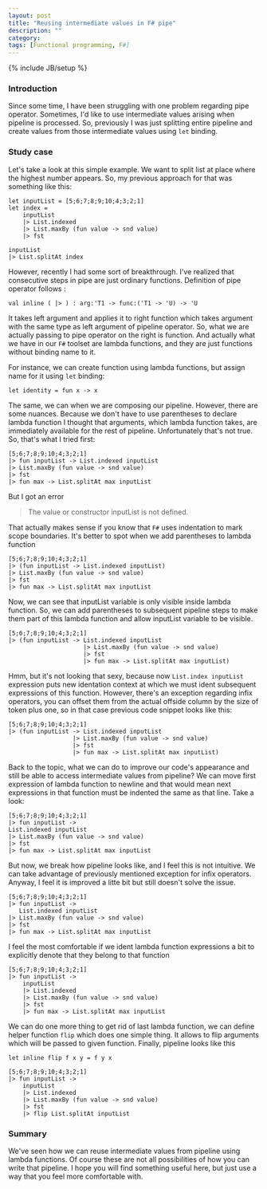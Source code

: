 ```yaml
---
layout: post
title: "Reusing intermediate values in F# pipe"
description: ""
category: 
tags: [Functional programming, F#]
---
```

{% include JB/setup %}

### Introduction

Since some time, I have been struggling with one problem regarding pipe operator. Sometimes, I'd like to use intermediate values
arising when pipeline is processed. So, previously I was just splitting entire pipeline and create values from those intermediate values using `let` binding.

### Study case

Let's take a look at this simple example. We want to split list at place where the highest number appears. So, my previous approach for that was something like this:

<pre class="fssnip highlighted"><code lang="fsharp"><span class="k">let</span> <span onmouseout="hideTip(event, 'fs1', 1)" onmouseover="showTip(event, 'fs1', 1)" class="i">inputList</span> <span class="o">=</span> [<span class="n">5</span>;<span class="n">6</span>;<span class="n">7</span>;<span class="n">8</span>;<span class="n">9</span>;<span class="n">10</span>;<span class="n">4</span>;<span class="n">3</span>;<span class="n">2</span>;<span class="n">1</span>]
<span class="k">let</span> <span onmouseout="hideTip(event, 'fs2', 2)" onmouseover="showTip(event, 'fs2', 2)" class="i">index</span> <span class="o">=</span>
	<span onmouseout="hideTip(event, 'fs1', 3)" onmouseover="showTip(event, 'fs1', 3)" class="i">inputList</span>
	<span class="o">|&gt;</span> <span onmouseout="hideTip(event, 'fs3', 4)" onmouseover="showTip(event, 'fs3', 4)" class="t">List</span><span class="o">.</span><span onmouseout="hideTip(event, 'fs4', 5)" onmouseover="showTip(event, 'fs4', 5)" class="f">indexed</span>
	<span class="o">|&gt;</span> <span onmouseout="hideTip(event, 'fs3', 6)" onmouseover="showTip(event, 'fs3', 6)" class="t">List</span><span class="o">.</span><span onmouseout="hideTip(event, 'fs5', 7)" onmouseover="showTip(event, 'fs5', 7)" class="f">maxBy</span> (<span class="k">fun</span> <span onmouseout="hideTip(event, 'fs6', 8)" onmouseover="showTip(event, 'fs6', 8)" class="i">value</span> <span class="k">-&gt;</span> <span onmouseout="hideTip(event, 'fs7', 9)" onmouseover="showTip(event, 'fs7', 9)" class="f">snd</span> <span onmouseout="hideTip(event, 'fs6', 10)" onmouseover="showTip(event, 'fs6', 10)" class="i">value</span>)
	<span class="o">|&gt;</span> <span onmouseout="hideTip(event, 'fs8', 11)" onmouseover="showTip(event, 'fs8', 11)" class="f">fst</span> 

<span onmouseout="hideTip(event, 'fs1', 12)" onmouseover="showTip(event, 'fs1', 12)" class="i">inputList</span> 
<span class="o">|&gt;</span> <span onmouseout="hideTip(event, 'fs3', 13)" onmouseover="showTip(event, 'fs3', 13)" class="t">List</span><span class="o">.</span><span onmouseout="hideTip(event, 'fs9', 14)" onmouseover="showTip(event, 'fs9', 14)" class="f">splitAt</span> <span onmouseout="hideTip(event, 'fs2', 15)" onmouseover="showTip(event, 'fs2', 15)" class="i">index</span>
</code></pre>

However, recently I had some sort of breakthrough. I've realized that consecutive steps in pipe are just ordinary functions.
Definition of pipe operator follows :

<pre class="fssnip highlighted"><code lang="fsharp"><span class="k">val</span> <span class="k">inline</span> ( <span class="o">|&gt;</span> ) <span class="o">:</span> <span class="i">arg</span><span class="o">:</span><span class="o">&#39;</span><span class="i">T1</span> <span class="k">-&gt;</span> <span class="i">func</span><span class="o">:</span>(<span class="o">&#39;</span><span class="i">T1</span> <span class="k">-&gt;</span> <span class="o">&#39;</span><span class="i">U</span>) <span class="k">-&gt;</span> <span class="o">&#39;</span><span class="i">U</span>
</code></pre>

It takes left argument and applies it to right function which takes argument with the same type as left argument of pipeline operator. So, what we are actually passing to pipe operator on the right is function. And actually what we have in our `F#` toolset are lambda functions, and they are just functions without binding name to it.

For instance, we can create function using lambda functions, but assign name for it using `let` binding: 

<pre class="fssnip highlighted"><code lang="fsharp"><span class="k">let</span> <span class="i">identity</span> <span class="o">=</span> <span class="k">fun</span> <span class="i">x</span> <span class="k">-&gt;</span> <span class="i">x</span>
</code></pre>

The same, we can when we are composing our pipeline. However, there are some nuances. Because we don't have to use parentheses to declare lambda function I thought that arguments, which lambda function takes, are immediately available for the rest of pipeline. Unfortunately that's not true. So, that's what I tried first:

<pre class="fssnip highlighted"><code lang="fsharp">[<span class="n">5</span>;<span class="n">6</span>;<span class="n">7</span>;<span class="n">8</span>;<span class="n">9</span>;<span class="n">10</span>;<span class="n">4</span>;<span class="n">3</span>;<span class="n">2</span>;<span class="n">1</span>]
<span class="o">|&gt;</span> <span class="k">fun</span> <span onmouseout="hideTip(event, 'fs1', 16)" onmouseover="showTip(event, 'fs1', 16)" class="i">inputList</span> <span class="k">-&gt;</span> <span onmouseout="hideTip(event, 'fs3', 17)" onmouseover="showTip(event, 'fs3', 17)" class="i">List</span><span class="o">.</span><span onmouseout="hideTip(event, 'fs4', 18)" onmouseover="showTip(event, 'fs4', 18)" class="i">indexed</span> <span onmouseout="hideTip(event, 'fs1', 19)" onmouseover="showTip(event, 'fs1', 19)" class="i">inputList</span>
<span class="o">|&gt;</span> <span onmouseout="hideTip(event, 'fs3', 20)" onmouseover="showTip(event, 'fs3', 20)" class="i">List</span><span class="o">.</span><span onmouseout="hideTip(event, 'fs5', 21)" onmouseover="showTip(event, 'fs5', 21)" class="i">maxBy</span> (<span class="k">fun</span> <span class="i">value</span> <span class="k">-&gt;</span> <span onmouseout="hideTip(event, 'fs7', 22)" onmouseover="showTip(event, 'fs7', 22)" class="i">snd</span> <span class="i">value</span>)
<span class="o">|&gt;</span> <span onmouseout="hideTip(event, 'fs8', 23)" onmouseover="showTip(event, 'fs8', 23)" class="i">fst</span>
<span class="o">|&gt;</span> <span class="k">fun</span> <span onmouseout="hideTip(event, 'fs10', 24)" onmouseover="showTip(event, 'fs10', 24)" class="i">max</span> <span class="k">-&gt;</span> <span onmouseout="hideTip(event, 'fs3', 25)" onmouseover="showTip(event, 'fs3', 25)" class="i">List</span><span class="o">.</span><span onmouseout="hideTip(event, 'fs9', 26)" onmouseover="showTip(event, 'fs9', 26)" class="i">splitAt</span> <span onmouseout="hideTip(event, 'fs10', 27)" onmouseover="showTip(event, 'fs10', 27)" class="i">max</span> <span onmouseout="hideTip(event, 'fs1', 28)" onmouseover="showTip(event, 'fs1', 28)" class="i">inputList</span>
</code></pre>

But I got an error 

> The value or constructor inputList is not defined. 

That actually makes sense if you know that `F#` uses indentation to mark scope boundaries.
It's better to spot when we add parentheses to lambda function 

<pre class="fssnip highlighted"><code lang="fsharp">[<span class="n">5</span>;<span class="n">6</span>;<span class="n">7</span>;<span class="n">8</span>;<span class="n">9</span>;<span class="n">10</span>;<span class="n">4</span>;<span class="n">3</span>;<span class="n">2</span>;<span class="n">1</span>]
<span class="o">|&gt;</span> (<span class="k">fun</span> <span onmouseout="hideTip(event, 'fs1', 29)" onmouseover="showTip(event, 'fs1', 29)" class="i">inputList</span> <span class="k">-&gt;</span> <span onmouseout="hideTip(event, 'fs3', 30)" onmouseover="showTip(event, 'fs3', 30)" class="i">List</span><span class="o">.</span><span onmouseout="hideTip(event, 'fs4', 31)" onmouseover="showTip(event, 'fs4', 31)" class="i">indexed</span> <span onmouseout="hideTip(event, 'fs1', 32)" onmouseover="showTip(event, 'fs1', 32)" class="i">inputList</span>)
<span class="o">|&gt;</span> <span onmouseout="hideTip(event, 'fs3', 33)" onmouseover="showTip(event, 'fs3', 33)" class="i">List</span><span class="o">.</span><span onmouseout="hideTip(event, 'fs5', 34)" onmouseover="showTip(event, 'fs5', 34)" class="i">maxBy</span> (<span class="k">fun</span> <span class="i">value</span> <span class="k">-&gt;</span> <span onmouseout="hideTip(event, 'fs7', 35)" onmouseover="showTip(event, 'fs7', 35)" class="i">snd</span> <span class="i">value</span>)
<span class="o">|&gt;</span> <span onmouseout="hideTip(event, 'fs8', 36)" onmouseover="showTip(event, 'fs8', 36)" class="i">fst</span>
<span class="o">|&gt;</span> <span class="k">fun</span> <span onmouseout="hideTip(event, 'fs10', 37)" onmouseover="showTip(event, 'fs10', 37)" class="i">max</span> <span class="k">-&gt;</span> <span onmouseout="hideTip(event, 'fs3', 38)" onmouseover="showTip(event, 'fs3', 38)" class="i">List</span><span class="o">.</span><span onmouseout="hideTip(event, 'fs9', 39)" onmouseover="showTip(event, 'fs9', 39)" class="i">splitAt</span> <span onmouseout="hideTip(event, 'fs10', 40)" onmouseover="showTip(event, 'fs10', 40)" class="i">max</span> <span onmouseout="hideTip(event, 'fs1', 41)" onmouseover="showTip(event, 'fs1', 41)" class="i">inputList</span>
</code></pre>

Now, we can see that inputList variable is only visible inside lambda function. So, we can add parentheses to subsequent pipeline steps to make them part of this lambda function and allow inputList variable to be visible.

<pre class="fssnip highlighted"><code lang="fsharp">[<span class="n">5</span>;<span class="n">6</span>;<span class="n">7</span>;<span class="n">8</span>;<span class="n">9</span>;<span class="n">10</span>;<span class="n">4</span>;<span class="n">3</span>;<span class="n">2</span>;<span class="n">1</span>]
<span class="o">|&gt;</span> (<span class="k">fun</span> <span onmouseout="hideTip(event, 'fs1', 42)" onmouseover="showTip(event, 'fs1', 42)" class="i">inputList</span> <span class="k">-&gt;</span> <span onmouseout="hideTip(event, 'fs3', 43)" onmouseover="showTip(event, 'fs3', 43)" class="i">List</span><span class="o">.</span><span onmouseout="hideTip(event, 'fs4', 44)" onmouseover="showTip(event, 'fs4', 44)" class="i">indexed</span> <span onmouseout="hideTip(event, 'fs1', 45)" onmouseover="showTip(event, 'fs1', 45)" class="i">inputList</span>
					 <span class="o">|&gt;</span> <span onmouseout="hideTip(event, 'fs3', 46)" onmouseover="showTip(event, 'fs3', 46)" class="i">List</span><span class="o">.</span><span onmouseout="hideTip(event, 'fs5', 47)" onmouseover="showTip(event, 'fs5', 47)" class="i">maxBy</span> (<span class="k">fun</span> <span class="i">value</span> <span class="k">-&gt;</span> <span onmouseout="hideTip(event, 'fs7', 48)" onmouseover="showTip(event, 'fs7', 48)" class="i">snd</span> <span class="i">value</span>)
					 <span class="o">|&gt;</span> <span onmouseout="hideTip(event, 'fs8', 49)" onmouseover="showTip(event, 'fs8', 49)" class="i">fst</span>
					 <span class="o">|&gt;</span> <span class="k">fun</span> <span onmouseout="hideTip(event, 'fs10', 50)" onmouseover="showTip(event, 'fs10', 50)" class="i">max</span> <span class="k">-&gt;</span> <span onmouseout="hideTip(event, 'fs3', 51)" onmouseover="showTip(event, 'fs3', 51)" class="i">List</span><span class="o">.</span><span onmouseout="hideTip(event, 'fs9', 52)" onmouseover="showTip(event, 'fs9', 52)" class="i">splitAt</span> <span onmouseout="hideTip(event, 'fs10', 53)" onmouseover="showTip(event, 'fs10', 53)" class="i">max</span> <span onmouseout="hideTip(event, 'fs1', 54)" onmouseover="showTip(event, 'fs1', 54)" class="i">inputList</span>)
</code></pre>

Hmm, but it's not looking that sexy, because now `List.index inputList` expression puts new identation context at which we must ident subsequent expressions of this function.
However, there's an exception regarding infix operators, you can offset them from the actual offside column by the size of token plus one, so in that case previous code snippet looks like this:

<pre class="fssnip highlighted"><code lang="fsharp">[<span class="n">5</span>;<span class="n">6</span>;<span class="n">7</span>;<span class="n">8</span>;<span class="n">9</span>;<span class="n">10</span>;<span class="n">4</span>;<span class="n">3</span>;<span class="n">2</span>;<span class="n">1</span>]
<span class="o">|&gt;</span> (<span class="k">fun</span> <span onmouseout="hideTip(event, 'fs1', 55)" onmouseover="showTip(event, 'fs1', 55)" class="i">inputList</span> <span class="k">-&gt;</span> <span onmouseout="hideTip(event, 'fs3', 56)" onmouseover="showTip(event, 'fs3', 56)" class="i">List</span><span class="o">.</span><span onmouseout="hideTip(event, 'fs4', 57)" onmouseover="showTip(event, 'fs4', 57)" class="i">indexed</span> <span onmouseout="hideTip(event, 'fs1', 58)" onmouseover="showTip(event, 'fs1', 58)" class="i">inputList</span>
				  <span class="o">|&gt;</span> <span onmouseout="hideTip(event, 'fs3', 59)" onmouseover="showTip(event, 'fs3', 59)" class="i">List</span><span class="o">.</span><span onmouseout="hideTip(event, 'fs5', 60)" onmouseover="showTip(event, 'fs5', 60)" class="i">maxBy</span> (<span class="k">fun</span> <span class="i">value</span> <span class="k">-&gt;</span> <span onmouseout="hideTip(event, 'fs7', 61)" onmouseover="showTip(event, 'fs7', 61)" class="i">snd</span> <span class="i">value</span>)
				  <span class="o">|&gt;</span> <span onmouseout="hideTip(event, 'fs8', 62)" onmouseover="showTip(event, 'fs8', 62)" class="i">fst</span>
				  <span class="o">|&gt;</span> <span class="k">fun</span> <span onmouseout="hideTip(event, 'fs10', 63)" onmouseover="showTip(event, 'fs10', 63)" class="i">max</span> <span class="k">-&gt;</span> <span onmouseout="hideTip(event, 'fs3', 64)" onmouseover="showTip(event, 'fs3', 64)" class="i">List</span><span class="o">.</span><span onmouseout="hideTip(event, 'fs9', 65)" onmouseover="showTip(event, 'fs9', 65)" class="i">splitAt</span> <span onmouseout="hideTip(event, 'fs10', 66)" onmouseover="showTip(event, 'fs10', 66)" class="i">max</span> <span onmouseout="hideTip(event, 'fs1', 67)" onmouseover="showTip(event, 'fs1', 67)" class="i">inputList</span>)
</code></pre>
         
Back to the topic, what we can do to improve our code's appearance and still be able to access intermediate values from pipeline?
We can move first expression of lambda function to newline and that would mean next expressions in that function must be indented the same as that line. Take a look:

<pre class="fssnip highlighted"><code lang="fsharp">[<span class="n">5</span>;<span class="n">6</span>;<span class="n">7</span>;<span class="n">8</span>;<span class="n">9</span>;<span class="n">10</span>;<span class="n">4</span>;<span class="n">3</span>;<span class="n">2</span>;<span class="n">1</span>]
<span class="o">|&gt;</span> <span class="k">fun</span> <span onmouseout="hideTip(event, 'fs1', 68)" onmouseover="showTip(event, 'fs1', 68)" class="i">inputList</span> <span class="k">-&gt;</span> 
<span onmouseout="hideTip(event, 'fs3', 69)" onmouseover="showTip(event, 'fs3', 69)" class="i">List</span><span class="o">.</span><span onmouseout="hideTip(event, 'fs4', 70)" onmouseover="showTip(event, 'fs4', 70)" class="i">indexed</span> <span onmouseout="hideTip(event, 'fs1', 71)" onmouseover="showTip(event, 'fs1', 71)" class="i">inputList</span>
<span class="o">|&gt;</span> <span onmouseout="hideTip(event, 'fs3', 72)" onmouseover="showTip(event, 'fs3', 72)" class="i">List</span><span class="o">.</span><span onmouseout="hideTip(event, 'fs5', 73)" onmouseover="showTip(event, 'fs5', 73)" class="i">maxBy</span> (<span class="k">fun</span> <span class="i">value</span> <span class="k">-&gt;</span> <span onmouseout="hideTip(event, 'fs7', 74)" onmouseover="showTip(event, 'fs7', 74)" class="i">snd</span> <span class="i">value</span>)
<span class="o">|&gt;</span> <span onmouseout="hideTip(event, 'fs8', 75)" onmouseover="showTip(event, 'fs8', 75)" class="i">fst</span>
<span class="o">|&gt;</span> <span class="k">fun</span> <span onmouseout="hideTip(event, 'fs10', 76)" onmouseover="showTip(event, 'fs10', 76)" class="i">max</span> <span class="k">-&gt;</span> <span onmouseout="hideTip(event, 'fs3', 77)" onmouseover="showTip(event, 'fs3', 77)" class="i">List</span><span class="o">.</span><span onmouseout="hideTip(event, 'fs9', 78)" onmouseover="showTip(event, 'fs9', 78)" class="i">splitAt</span> <span onmouseout="hideTip(event, 'fs10', 79)" onmouseover="showTip(event, 'fs10', 79)" class="i">max</span> <span onmouseout="hideTip(event, 'fs1', 80)" onmouseover="showTip(event, 'fs1', 80)" class="i">inputList</span>
</code></pre>

But now, we break how pipeline looks like, and I feel this is not intuitive. We can take advantage of previously mentioned exception for infix operators. Anyway, I feel it is improved a litte bit but still doesn't solve the issue.

<pre class="fssnip highlighted"><code lang="fsharp">[<span class="n">5</span>;<span class="n">6</span>;<span class="n">7</span>;<span class="n">8</span>;<span class="n">9</span>;<span class="n">10</span>;<span class="n">4</span>;<span class="n">3</span>;<span class="n">2</span>;<span class="n">1</span>]
<span class="o">|&gt;</span> <span class="k">fun</span> <span onmouseout="hideTip(event, 'fs1', 81)" onmouseover="showTip(event, 'fs1', 81)" class="i">inputList</span> <span class="k">-&gt;</span> 
   <span onmouseout="hideTip(event, 'fs3', 82)" onmouseover="showTip(event, 'fs3', 82)" class="i">List</span><span class="o">.</span><span onmouseout="hideTip(event, 'fs4', 83)" onmouseover="showTip(event, 'fs4', 83)" class="i">indexed</span> <span onmouseout="hideTip(event, 'fs1', 84)" onmouseover="showTip(event, 'fs1', 84)" class="i">inputList</span>
<span class="o">|&gt;</span> <span onmouseout="hideTip(event, 'fs3', 85)" onmouseover="showTip(event, 'fs3', 85)" class="i">List</span><span class="o">.</span><span onmouseout="hideTip(event, 'fs5', 86)" onmouseover="showTip(event, 'fs5', 86)" class="i">maxBy</span> (<span class="k">fun</span> <span class="i">value</span> <span class="k">-&gt;</span> <span onmouseout="hideTip(event, 'fs7', 87)" onmouseover="showTip(event, 'fs7', 87)" class="i">snd</span> <span class="i">value</span>)
<span class="o">|&gt;</span> <span onmouseout="hideTip(event, 'fs8', 88)" onmouseover="showTip(event, 'fs8', 88)" class="i">fst</span>
<span class="o">|&gt;</span> <span class="k">fun</span> <span onmouseout="hideTip(event, 'fs10', 89)" onmouseover="showTip(event, 'fs10', 89)" class="i">max</span> <span class="k">-&gt;</span> <span onmouseout="hideTip(event, 'fs3', 90)" onmouseover="showTip(event, 'fs3', 90)" class="i">List</span><span class="o">.</span><span onmouseout="hideTip(event, 'fs9', 91)" onmouseover="showTip(event, 'fs9', 91)" class="i">splitAt</span> <span onmouseout="hideTip(event, 'fs10', 92)" onmouseover="showTip(event, 'fs10', 92)" class="i">max</span> <span onmouseout="hideTip(event, 'fs1', 93)" onmouseover="showTip(event, 'fs1', 93)" class="i">inputList</span>
</code></pre>
I feel the most comfortable if we ident lambda function expressions a bit to explicitly denote that they belong to that function

<pre class="fssnip highlighted"><code lang="fsharp">[<span class="n">5</span>;<span class="n">6</span>;<span class="n">7</span>;<span class="n">8</span>;<span class="n">9</span>;<span class="n">10</span>;<span class="n">4</span>;<span class="n">3</span>;<span class="n">2</span>;<span class="n">1</span>]
<span class="o">|&gt;</span> <span class="k">fun</span> <span onmouseout="hideTip(event, 'fs1', 94)" onmouseover="showTip(event, 'fs1', 94)" class="i">inputList</span> <span class="k">-&gt;</span> 
	<span onmouseout="hideTip(event, 'fs1', 95)" onmouseover="showTip(event, 'fs1', 95)" class="i">inputList</span> 
	<span class="o">|&gt;</span> <span onmouseout="hideTip(event, 'fs3', 96)" onmouseover="showTip(event, 'fs3', 96)" class="i">List</span><span class="o">.</span><span onmouseout="hideTip(event, 'fs4', 97)" onmouseover="showTip(event, 'fs4', 97)" class="i">indexed</span>
	<span class="o">|&gt;</span> <span onmouseout="hideTip(event, 'fs3', 98)" onmouseover="showTip(event, 'fs3', 98)" class="i">List</span><span class="o">.</span><span onmouseout="hideTip(event, 'fs5', 99)" onmouseover="showTip(event, 'fs5', 99)" class="i">maxBy</span> (<span class="k">fun</span> <span class="i">value</span> <span class="k">-&gt;</span> <span onmouseout="hideTip(event, 'fs7', 100)" onmouseover="showTip(event, 'fs7', 100)" class="i">snd</span> <span class="i">value</span>)
	<span class="o">|&gt;</span> <span onmouseout="hideTip(event, 'fs8', 101)" onmouseover="showTip(event, 'fs8', 101)" class="i">fst</span>
	<span class="o">|&gt;</span> <span class="k">fun</span> <span onmouseout="hideTip(event, 'fs10', 102)" onmouseover="showTip(event, 'fs10', 102)" class="i">max</span> <span class="k">-&gt;</span> <span onmouseout="hideTip(event, 'fs3', 103)" onmouseover="showTip(event, 'fs3', 103)" class="i">List</span><span class="o">.</span><span onmouseout="hideTip(event, 'fs9', 104)" onmouseover="showTip(event, 'fs9', 104)" class="i">splitAt</span> <span onmouseout="hideTip(event, 'fs10', 105)" onmouseover="showTip(event, 'fs10', 105)" class="i">max</span> <span onmouseout="hideTip(event, 'fs1', 106)" onmouseover="showTip(event, 'fs1', 106)" class="i">inputList</span>
</code></pre>
    
We can do one more thing to get rid of last lambda function, we can define helper function `flip` which does one simple thing. It allows to flip arguments which will be passed to given function. Finally, pipeline looks like this

<pre class="fssnip highlighted"><code lang="fsharp"><span class="k">let</span> <span class="k">inline</span> <span class="i">flip</span> <span class="i">f</span> <span class="i">x</span> <span class="i">y</span> <span class="o">=</span> <span class="i">f</span> <span class="i">y</span> <span class="i">x</span>

[<span class="n">5</span>;<span class="n">6</span>;<span class="n">7</span>;<span class="n">8</span>;<span class="n">9</span>;<span class="n">10</span>;<span class="n">4</span>;<span class="n">3</span>;<span class="n">2</span>;<span class="n">1</span>]
<span class="o">|&gt;</span> <span class="k">fun</span> <span onmouseout="hideTip(event, 'fs1', 107)" onmouseover="showTip(event, 'fs1', 107)" class="i">inputList</span> <span class="k">-&gt;</span> 
	<span onmouseout="hideTip(event, 'fs1', 108)" onmouseover="showTip(event, 'fs1', 108)" class="i">inputList</span> 
	<span class="o">|&gt;</span> <span onmouseout="hideTip(event, 'fs3', 109)" onmouseover="showTip(event, 'fs3', 109)" class="i">List</span><span class="o">.</span><span onmouseout="hideTip(event, 'fs4', 110)" onmouseover="showTip(event, 'fs4', 110)" class="i">indexed</span>
	<span class="o">|&gt;</span> <span onmouseout="hideTip(event, 'fs3', 111)" onmouseover="showTip(event, 'fs3', 111)" class="i">List</span><span class="o">.</span><span onmouseout="hideTip(event, 'fs5', 112)" onmouseover="showTip(event, 'fs5', 112)" class="i">maxBy</span> (<span class="k">fun</span> <span class="i">value</span> <span class="k">-&gt;</span> <span onmouseout="hideTip(event, 'fs7', 113)" onmouseover="showTip(event, 'fs7', 113)" class="i">snd</span> <span class="i">value</span>)
	<span class="o">|&gt;</span> <span onmouseout="hideTip(event, 'fs8', 114)" onmouseover="showTip(event, 'fs8', 114)" class="i">fst</span>
	<span class="o">|&gt;</span> <span class="i">flip</span> <span onmouseout="hideTip(event, 'fs3', 115)" onmouseover="showTip(event, 'fs3', 115)" class="i">List</span><span class="o">.</span><span onmouseout="hideTip(event, 'fs9', 116)" onmouseover="showTip(event, 'fs9', 116)" class="i">splitAt</span> <span onmouseout="hideTip(event, 'fs1', 117)" onmouseover="showTip(event, 'fs1', 117)" class="i">inputList</span>
</code></pre>

### Summary

We've seen how we can reuse intermediate values from pipeline using lambda functions.
Of course these are not all possibilities of how you can write that pipeline. I hope you will find something useful here, but just use a way that you feel more comfortable with.